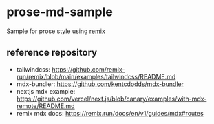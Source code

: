 # prose-md-sample

Sample for prose style using [remix](https://remix.run/)

## reference repository

- tailwindcss: https://github.com/remix-run/remix/blob/main/examples/tailwindcss/README.md
- mdx-bundler: https://github.com/kentcdodds/mdx-bundler
- nextjs mdx example: https://github.com/vercel/next.js/blob/canary/examples/with-mdx-remote/README.md
- remix mdx docs: https://remix.run/docs/en/v1/guides/mdx#routes
